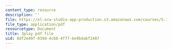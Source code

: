 ```yaml
---
content_type: resource
description: ''
file: https://ol-ocw-studio-app-production.s3.amazonaws.com/courses/5-111sc-principles-of-chemical-science-fall-2014/8df2e49f039d4cb84f776e9bdabf2487_U6YamvF7BE.pdf
file_type: application/pdf
resourcetype: Document
title: 3play pdf file
uid: 8df2e49f-039d-4cb8-4f77-6e9bdabf2487
---
```

